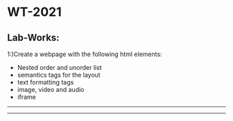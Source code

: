  # WT-2021
 ## Lab-Works:
1:)Create a webpage with the following html elements:
<ul>
<li>Nested order and unorder list</li>
<li>semantics tags for the layout</li>
<li>text formatting tags</li>
<li>image, video and audio</li>
<li>iframe</li>
</ul><hr><hr><br>
    


